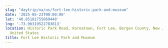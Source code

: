 ```yaml
---
slug: "daytrip/na/us/fort-lee-historic-park-and-museum"
date: '2025-05-23T00:00:00'
lat: '40.85181755069448'
lng: '-73.96319522783813'
location: Historic Park Road, Koreatown, Fort Lee, Bergen County, New Jersey, 07024,
  United States
title: Fort Lee Historic Park and Museum
---
```



